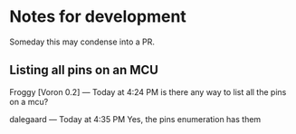 # Notes for development

Someday this may condense into a PR.

## Listing all pins on an MCU

Froggy [Voron 0.2] — Today at 4:24 PM
is there any way to list all the pins on a mcu?

dalegaard — Today at 4:35 PM
Yes, the pins enumeration has them

